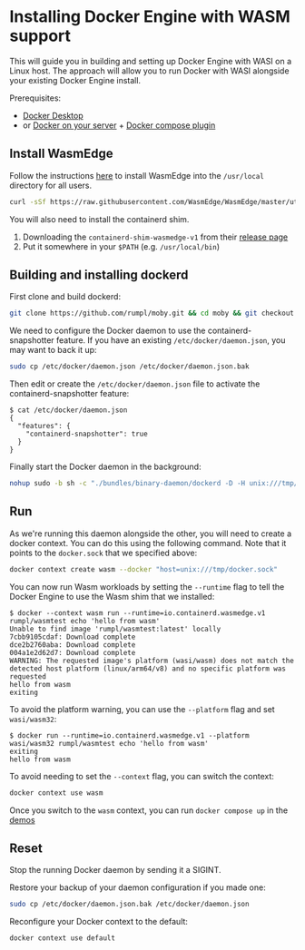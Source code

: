 # Installing Docker Engine with WASM support

This will guide you in building and setting up Docker Engine with WASI on a Linux host.
The approach will allow you to run Docker with WASI alongside your existing Docker Engine install.

Prerequisites:
- [Docker Desktop](https://docs.docker.com/desktop/install/linux-install/) 
- or [Docker on your server](https://docs.docker.com/engine/install/#server) + [Docker compose plugin](https://docs.docker.com/compose/install/linux/)

## Install WasmEdge

Follow the instructions [here](https://wasmedge.org/book/en/quick_start/install.html) to install WasmEdge into the `/usr/local` directory for all users.

```bash
curl -sSf https://raw.githubusercontent.com/WasmEdge/WasmEdge/master/utils/install.sh | sudo bash -s -- -e all -p /usr/local
```

You will also need to install the containerd shim.
1. Downloading the `containerd-shim-wasmedge-v1` from their [release page](https://github.com/second-state/runwasi/releases)
2. Put it somewhere in your `$PATH` (e.g. `/usr/local/bin`)

## Building and installing dockerd

First clone and build dockerd:

```bash
git clone https://github.com/rumpl/moby.git && cd moby && git checkout wasmedge && make binary
```

We need to configure the Docker daemon to use the containerd-snapshotter feature.
If you have an existing `/etc/docker/daemon.json`, you may want to back it up:

```bash
sudo cp /etc/docker/daemon.json /etc/docker/daemon.json.bak
```

Then edit or create the `/etc/docker/daemon.json` file to activate the containerd-snapshotter feature:

```console
$ cat /etc/docker/daemon.json
{
  "features": {
    "containerd-snapshotter": true
  }
}
```

Finally start the Docker daemon in the background:

```bash
nohup sudo -b sh -c "./bundles/binary-daemon/dockerd -D -H unix:///tmp/docker.sock --data-root /tmp/root --pidfile /tmp/docker.pid"
```

## Run

As we're running this daemon alongside the other, you will need to create a docker context.
You can do this using the following command. Note that it points to the `docker.sock` that we specified above:

```bash
docker context create wasm --docker "host=unix:///tmp/docker.sock"
```

You can now run Wasm workloads by setting the `--runtime` flag to tell the Docker Engine to use the Wasm shim that we installed:

```console
$ docker --context wasm run --runtime=io.containerd.wasmedge.v1 rumpl/wasmtest echo 'hello from wasm'
Unable to find image 'rumpl/wasmtest:latest' locally
7cbb9105cdaf: Download complete 
dce2b2760aba: Download complete 
004a1e2d62d7: Download complete 
WARNING: The requested image's platform (wasi/wasm) does not match the detected host platform (linux/arm64/v8) and no specific platform was requested
hello from wasm
exiting
```

To avoid the platform warning, you can use the `--platform` flag and set `wasi/wasm32`:

```console
$ docker run --runtime=io.containerd.wasmedge.v1 --platform wasi/wasm32 rumpl/wasmtest echo 'hello from wasm'
exiting
hello from wasm
```

To avoid needing to set the `--context` flag, you can switch the context:

```bash
docker context use wasm
```

Once you switch to the `wasm` context, you can run `docker compose up` in the [demos](../demos)

## Reset

Stop the running Docker daemon by sending it a SIGINT.

Restore your backup of your daemon configuration if you made one:

```bash
sudo cp /etc/docker/daemon.json.bak /etc/docker/daemon.json
```

Reconfigure your Docker context to the default:

```bash
docker context use default
```
